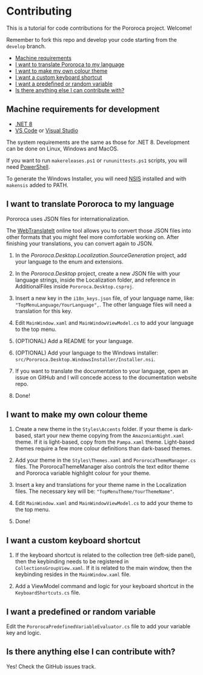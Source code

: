 # Contributing

This is a tutorial for code contributions for the Pororoca project. Welcome!

Remember to fork this repo and develop your code starting from the `develop` branch.

* [Machine requirements](#machine-requirements-for-development)
* [I want to translate Pororoca to my language](#i-want-to-translate-pororoca-to-my-language)
* [I want to make my own colour theme](#i-want-to-make-my-own-colour-theme)
* [I want a custom keyboard shortcut](#i-want-a-custom-keyboard-shortcut)
* [I want a predefined or random variable](#i-want-a-predefined-or-random-variable)
* [Is there anything else I can contribute with?](#is-there-anything-else-i-can-contribute-with)

## Machine requirements for development

* [.NET 8](https://dotnet.microsoft.com)
* [VS Code](https://code.visualstudio.com/) or [Visual Studio](https://visualstudio.microsoft.com/pt-br/)

The system requirements are the same as those for .NET 8. Development can be done on Linux, Windows and MacOS.

If you want to run `makereleases.ps1` or `rununittests.ps1` scripts, you will need [PowerShell](https://github.com/PowerShell/PowerShell).

To generate the Windows Installer, you will need [NSIS](https://nsis.sourceforge.io/Main_Page) installed and with `makensis` added to PATH.

## I want to translate Pororoca to my language

Pororoca uses JSON files for internationalization. 

The [WebTranslateIt](https://converter.webtranslateit.com/) online tool allows you to convert those JSON files into other formats that you might feel more comfortable working on. After finishing your translations, you can convert again to JSON.

1) In the *Pororoca.Desktop.Localization.SourceGeneration* project, add your language to the enum and extensions.

2) In the *Pororoca.Desktop* project, create a new JSON file with your language strings, inside the Localization folder, and reference in AdditionalFiles inside `Pororoca.Desktop.csproj`.

3) Insert a new key in the `i18n_keys.json` file, of your language name, like: `"TopMenuLanguage/YourLanguage",`. The other language files will need a translation for this key.

4) Edit `MainWindow.xaml` and `MainWindowViewModel.cs` to add your language to the top menu.

5) (OPTIONAL) Add a README for your language.

6) (OPTIONAL) Add your language to the Windows installer: `src/Pororoca.Desktop.WindowsInstaller/Installer.nsi`.

7) If you want to translate the documentation to your language, open an issue on GitHub and I will concede access to the documentation website repo.

6) Done!

## I want to make my own colour theme

1) Create a new theme in the `Styles\Accents` folder. If your theme is dark-based, start your new theme copying from the `AmazonianNight.xaml` theme. If it is light-based, copy from the `Pampa.xaml` theme. Light-based themes require a few more colour definitions than dark-based themes.

2) Add your theme in the `Styles\Themes.xaml` and `PororocaThemeManager.cs` files. The PororocaThemeManager also controls the text editor theme and Pororoca variable highlight colour for your theme.

3) Insert a key and translations for your theme name in the Localization files. The necessary key will be: `"TopMenuTheme/YourThemeName"`.

4) Edit `MainWindow.xaml` and `MainWindowViewModel.cs` to add your theme to the top menu.

5) Done!

## I want a custom keyboard shortcut

1) If the keyboard shortcut is related to the collection tree (left-side panel), then the keybinding needs to be registered in `CollectionsGroupView.xaml`. If it is related to the main window, then the keybinding resides in the `MainWindow.xaml` file.

2) Add a ViewModel command and logic for your keyboard shortcut in the `KeyboardShortcuts.cs` file.

## I want a predefined or random variable

Edit the `PororocaPredefinedVariableEvaluator.cs` file to add your variable key and logic.

## Is there anything else I can contribute with?

Yes! Check the GitHub issues track.